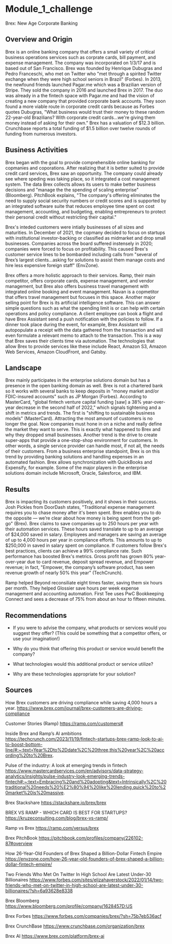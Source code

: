 # Module_1_challenge

Brex: New Age Corporate Banking

## Overview and Origin

Brex is an online banking company that offers a small variety of critical business operations services such as corprate cards, bill payment, and expense management. The company was incorporated on 1/3/17 and is based out of San Francisco. Brex was founded by Henrique Dubugras and Pedro Franceschi, who met on Twitter who "met through a spirited Twitter exchange when they were high school seniors in Brazil" (Forbes). In 2013, the newfound friends launched Pagar.me which was a Brazilian version of Stripe. They sold the company in 2016 and launched Brex in 2017. The duo was already in a the fintech space with Pagar.me and had the vision of creating a new company that provided corporate bank accounts. They soon found a more viable route in corporate credit cards because as Forbes quotes Dubugras, "What business would trust their money to these random 22-year-old Brazilians? With corporate credit cards...we're giving them money instead of asking for their own." Brex has a valuation of $12.3 billion. Crunchbase reports a total funding of $1.5 billion over twelve rounds of funding from numerous investors. 


## Business Activities

Brex began with the goal to provide comprehensible online banking for copmanies and coporations. After realizing that it is better suited to provide credit card services, Brex saw an opportunity. The company could already see where speding was taking place, so it integrated a cost management system. The data Brex collects allows its users to make better business decisions and "manage the the spending of scaling enterprise" (Bloomberg). PitchBook explains, "The company's offering eliminates the need to supply social security numbers or credit scores and is supported by an integrated software suite that reduces employee time spent on cost management, accounting, and budgeting, enabling entrepreneurs to protect their personal credit without restricting their capital." 

Brex's inteded customers were intially businesses of all sizes and maturities. In December of 2021, the copmany decided to focus on startups with institutional investor-backing or classified as midmarket and drop small businesses. Companies across the board suffered instensely in 2020; companies were forced to focus on profitability. This caused Brex's customer service lines to be bombarded including calls from "several of Brex’s largest clients...asking for solutions to assist them manage costs and hire less expensive foreign staff" (EnvZone). 

Brex offers a more holistic approach to their services. Ramp, their main competitor, offers corporate cards, expense management, and vendor management, but Brex also offers business travel management with integrated online booking and event management. Navan is a copmetitor that offers travel management but focuses in this space. Another major selling point for Brex is its artificial intelligence software. This can answer simple questions such as what the spending limit is or can help with certain operations and policy compliance. A client employee can book a flight and have Brex Assistant send a push notification with the policies to follow. If a dinner took place during the event, for example, Brex Assistant will autopopulate a receipt with the data gathered from the transaction and will even formulate a relevant memo to attach to the transaction. This is a way that Brex saves their clients time via automation. The technologies that allow Brex to provide services like these include React, Amazon S3, Amazon Web Services, Amazon CloudFront, and Gatsby.


## Landscape

Brex mainly participates in the enterprise solutions domain but has a presence in the open banking domain as well. Brex is not a chartered bank so it works with several banks to keep deposits in "money market and/or FDIC-insured accounts" such as JP Morgan (Forbes). According to MasterCard, "global fintech venture capital funding [saw] a 38% year-over-year decrease in the second half of 2022," which signals tightening and a shift in metrics and trends. The first is "shifting to sustainable business models" (MasterCard). Attracting the most amount of customers is no longer the goal. Now companies must hone in on a niche and really define the market they want to serve. This is exactly what happened to Brex and why they dropped small businesses. Another trend is the drive to create super-apps that provide a one-stop-shop environment for customers. In other words, a single service provider can handle most, if not all, the needs of their customers. From a business enterprise standpoint, Brex is on this trend by providing banking solutions and handling expenses in an automated fashion. Brex allows synchronization with QuickBooks and Expensify, for example. Some of the major players in the enterprise solutions domain include Microsoft, Oracle, Salesforce, and IBM.


## Results

Brex is impacting its customers positively, and it shows in their success. Josh Pickles from DoorDash states, "Traditional expense management requires you to chase money after it's been spent. Brex enables you to do the opposite — we’re clear about how money is being spent from the get-go" (Brex). Brex claims to save companies up to 250 hours per year with their automation services. These hours saved translate to up to an average of $24,000 saved in salary. Employees and managers are saving an average of up to 4,000 hours per year in compliance efforts. This amounts to up to $250,000 in saved in salary spent on compliance. If customers follow Brex's best practices, clients can achieve a 99% compliance rate. Such performance has boosted Brex's metrics. Gross profit has grown 80% year-over-year due to card revenue, deposit spread revenue, and Empower revenue; in fact, "Empower, the company’s software product, has seen revenue growth of nearly 50% this year" (TechCrunch). 

Ramp helped Beyond reconsiliate eight times faster, saving them six hours per month. They helped Glossier save hours per week expense management and accounting automation. First Tee uses PwC Bookkeeping Connect and sees a decrease of 75% from about an hour to fifteen minutes.


## Recommendations

* If you were to advise the company, what products or services would you suggest they offer? (This could be something that a competitor offers, or use your imagination!)

* Why do you think that offering this product or service would benefit the company?

* What technologies would this additional product or service utilize?

* Why are these technologies appropriate for your solution?

## Sources

How Brex customers are driving compliance while saving 4,000 hours a year.
https://www.brex.com/journal/brex-customers-are-driving-compliance

Customer Stories (Ramp)
https://ramp.com/customers#

Inside Brex and Ramp’s AI ambitions
https://techcrunch.com/2023/11/19/fintech-startups-brex-ramp-look-to-ai-to-boost-bottom-line/#:~:text=Year%2Dto%2Ddate%2C%20three,this%20year%2C%20according%20to%20Brex.

Pulse of the industry: A look at emerging trends in fintech
https://www.mastercardservices.com/en/advisors/data-strategy-analytics/insights/pulse-industry-look-emerging-trends-fintech#:~:text=Embracing%20and%20adopting&text=Intrinsically%2C%20traditional%20needs%20%E2%80%94%20like%20lending,quick%20to%20market%20is%20massive.

Brex Stackshare
https://stackshare.io/brex/brex

BREX VS RAMP - WHICH CARD IS BEST FOR STARTUPS?
https://kruzeconsulting.com/blog/brex-vs-ramp/

Ramp vs Brex
https://ramp.com/versus/brex

Brex PitchBook
https://pitchbook.com/profiles/company/226102-87#overview

How 26-Year-Old Founders of Brex Shaped a Billion-Dollar Fintech Empire
https://envzone.com/how-26-year-old-founders-of-brex-shaped-a-billion-dollar-fintech-empire/

Two Friends Who Met On Twitter In High School Are Latest Under-30 Billionaires
https://www.forbes.com/sites/elizahaverstock/2022/01/14/two-friends-who-met-on-twitter-in-high-school-are-latest-under-30-billionaires/?sh=6a93628e8338

Brex Bloomberg
https://www.bloomberg.com/profile/company/1628457D:US

Brex Forbes
https://www.forbes.com/companies/brex/?sh=75b7eb536acf

Brex CrunchBase
https://www.crunchbase.com/organization/brex

Brex AI
https://www.brex.com/platform/brex-ai

